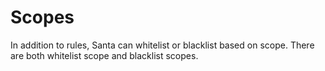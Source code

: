 # Scopes

In addition to rules, Santa can whitelist or blacklist based on scope. There are both whitelist scope and blacklist scopes. 
